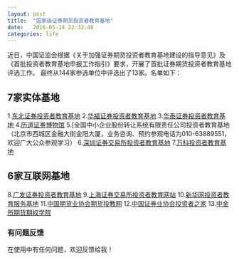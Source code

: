 ```yaml
---
layout: post
title:  "国家级证券期货投资者教育基地"
date:   2016-05-14 22:32:48
categories: life
---
```



近日，中国证监会根据《关于加强证券期货投资者教育基地建设的指导意见》及《首批投资者教育基地申报工作指引》要求，开展了首批证券期货投资者教育基地评选工作。
最终从144家参选单位中评选出了13家。名单如下：

## 7家实体基地

1.[东北证券投资者教育基地](http://www.nesc.cn/dbzq/tjjdFirst/channelview.jsp?classid=000100010008)
2.[华福证券投资者教育基地](http://edu.hfzq.com.cn/)
3.[华泰证券投资者教育基地](http://www.htsc.com.cn/browser/view/zxkEducationCorner.jsp?time=1463322852113&qrCode=)
4.[历道证券博物馆](上海浦东陆家嘴金融中心华能联合大厦13楼)
5.[全国中小企业股份转让系统有限责任公司投资者教育基地（北京市西城区金融大街金阳大厦，业务咨询、预约参观电话为010-63889551，欢迎广大公众参观学习）
6.[深圳证券交易所投资者教育基地](http://investor.szse.cn/)
7.[万科投资者教育基地](深圳市南山区高新技术产业园南区(深圳软件园)T2-B栋1层)


## 6家互联网基地

8.[广发证券投资者教育基地](http://edu.gf.com.cn/)
9.[上海证券交易所投资者教育网站](http://edu.sse.com.cn/)
10.[新华网投资者教育服务基地](http://www.xinhuanet.com/finance/tzzjyfwjd/index.htm)
11.[中国期货业协会期货投教网](http://edu.cfachina.org/)
12.[中国证券业协会投资者之家](http://www.sac.net.cn/tzzyd/)
13.[中金所期货期权学院](http://www.e-cffex.com.cn/)

### 有问题反馈
在使用中有任何问题，欢迎反馈给我！

